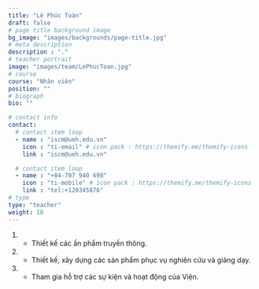 ```yaml
---
title: "Lê Phúc Toàn"
draft: false
# page title background image
bg_image: "images/backgrounds/page-title.jpg"
# meta description
description : "."
# teacher portrait
image: "images/team/LePhucToan.jpg"
# course
course: "Nhân viên"
position: ""
# biograph
bio: ""

# contact info
contact:
  # contact item loop
  - name : "iscm@ueh.edu.vn"
    icon : "ti-email" # icon pack : https://themify.me/themify-icons
    link : "iscm@ueh.edu.vn"

  # contact item loop
  - name : "+84-707 940 698"
    icon : "ti-mobile" # icon pack : https://themify.me/themify-icons
    link : "tel:+120345876"
# type
type: "teacher"
weight: 18
---
```


1. - Thiết kế các ấn phẩm truyền thông.
1. - Thiết kế, xây dựng các sản phẩm phục vụ nghiên cứu và giảng dạy.
1. - Tham gia hỗ trợ các sự kiện và hoạt động của Viện.
